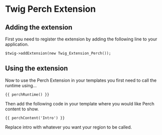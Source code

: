 # Twig Perch Extension

## Adding the extension

First you need to register the extension by adding the following line to your application.

    $twig->addExtension(new Twig_Extension_Perch());

## Using the extension
Now to use the Perch Extension in your templates you first need to call the runtime using…

    {{ perchRuntime() }}

Then add the following code in your template where you would like Perch content to show.

    {{ perchContent('Intro') }}

Replace intro with whatever you want your region to be called.